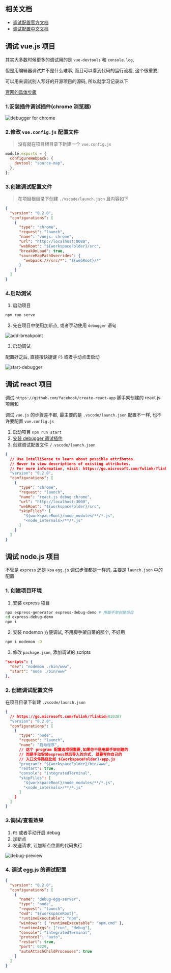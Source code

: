 ## 相关文档

- [调试配置官方文档](https://go.microsoft.com/fwlink/?linkid=830387)
- [调试配置中文文档](https://www.bookstack.cn/read/CN-VScode-Docs/md-%E7%BC%96%E8%BE%91%E5%99%A8-%E8%B0%83%E8%AF%95.md)

## 调试 vue.js 项目

其实大多数时候更多的调试用的是 `vue-devtools` 和 `console.log`,

但是用编辑器调试并不是什么难事, 而且可以看到代码的运行流程, 这个很重要,

可以用来调试别人写好的开源项目的源码, 所以就学习记录以下

[官网的具体步骤](https://cn.vuejs.org/v2/cookbook/debugging-in-vscode.html)

### 1.安装插件调试插件(chrome 浏览器)

![debugger for chrome](https://raw.githubusercontent.com/liaohui5/images/main/images/202109172201318.png)

### 2.修改 `vue.config.js` 配置文件

> 没有就在项目根目录下新建一个 `vue.config.js`

```js
module.exports = {
  configureWebpack: {
    devtool: "source-map",
  },
};
```

### 3.创建调试配置文件

> 在项目根目录下创建 `./vscode/launch.json` 且内容如下

```json
{
  "version": "0.2.0",
  "configurations": [
    {
      "type": "chrome",
      "request": "launch",
      "name": "vuejs: chrome",
      "url": "http://localhost:8080",
      "webRoot": "${workspaceFolder}/src",
      "breakOnLoad": true,
      "sourceMapPathOverrides": {
        "webpack:///src/*": "${webRoot}/*"
      }
    }
  ]
}
```

### 4.启动测试

1. 启动项目

```bash
npm run serve
```

2. 先在项目中使用加断点, 或者手动使用 `debugger` 语句

![add-breakpoint](https://raw.githubusercontent.com/liaohui5/images/main/images/202109172208993.png)

3. 启动调试

配置好之后, 直接按快捷键 `F5` 或者手动点击启动

![start-debugger](https://raw.githubusercontent.com/liaohui5/images/main/images/202109172211038.png)

## 调试 react 项目

调试 `https://github.com/facebook/create-react-app` 脚手架创建的 react.js 项目和

调试 `vue.js` 的步骤差不都, 最主要的是 `.vscode/launch.json` 配置不一样, 也不许要配置 `vue.config.js`

1. 启动项目 `npm run start`
2. [安装 debugger 调试插件](/vscode/debug?id=_1安装插件调试插件chrome-浏览器)
3. 创建调试配置文件 `/.vscode/launch.json`

```json
{
  // Use IntelliSense to learn about possible attributes.
  // Hover to view descriptions of existing attributes.
  // For more information, visit: https://go.microsoft.com/fwlink/?linkid=830387
  "version": "0.2.0",
  "configurations": [
    {
      "type": "chrome",
      "request": "launch",
      "name": "react.js debug chrome",
      "url": "http://localhost:3000",
      "webRoot": "${workspaceFolder}/src",
      "skipFiles": [
        "${workspaceRoot}/node_modules/**/*.js",
        "<node_internals>/**/*.js"
      ]
    }
  ]
}
```

## 调试 node.js 项目

不管是 `express` 还是 `koa` `egg.js` 调试步骤都是一样的, 主要是 `launch.json` 中的配置

### 1. 创建项目环境

1. 安装 express 项目

```bash
npx express-generator express-debug-demo # 用脚手架创建项目
cd express-debug-demo
npm i
```

2. 安装 nodemon 方便调试, 不用脚手架自带的那个, 不好用

```bash
npm i nodemon -D
```

3. 修改 `package.json`, 添加调试的 scripts

```json
"scripts": {
  "dev": "nodemon ./bin/www",
  "start": "node ./bin/www"
},
```

### 2. 创建调试配置文件

在项目目录下新建 `.vscode/launch.json`

```json
{
  // https://go.microsoft.com/fwlink/?linkid=830387
  "version": "0.2.0",
  "configurations": [
    {
      "type": "node",
      "request": "launch",
      "name": "启动程序",
      // 这个 program 配置选项很重要,如果你不是用脚手架创建的
      // 而是手动安装express然后导入的方式, 就要写你自己的
      // 入口文件路径比如 ${workspaceFolder}/app.js
      "program": "${workspaceFolder}/bin/www",
      "restart": true,
      "console": "integratedTerminal",
      "skipFiles": [
        "${workspaceRoot}/node_modules/**/*.js",
        "<node_internals>/**/*.js"
      ]
    }
  ]
}
```

### 3.调试/查看效果

1. `F5` 或者手动开启 debug
2. 加断点
3. 发送请求, 让加断点位置的代码执行

![debug-preview](https://raw.githubusercontent.com/liaohui5/images/main/images/202109180131602.png)


### 4. 调试 egg.js 的调试配置

```json
{
  "version": "0.2.0",
  "configurations": [
    {
      "name": "debug-egg-server",
      "type": "node",
      "request": "launch",
      "cwd": "${workspaceRoot}",
      "runtimeExecutable": "npm",
      "windows": { "runtimeExecutable": "npm.cmd" },
      "runtimeArgs": ["run", "debug"],
      "console": "integratedTerminal",
      "protocol": "auto",
      "restart": true,
      "port": 9229,
      "autoAttachChildProcesses": true
    }
  ]
}
```
